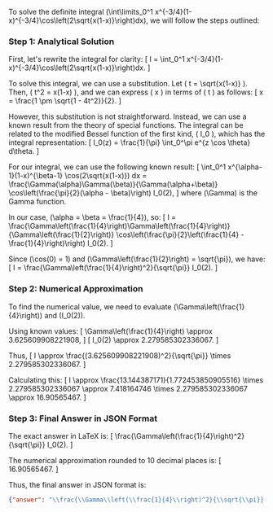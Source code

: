 To solve the definite integral \(\int\limits_0^1 x^{-3/4}(1-x)^{-3/4}\cos\left(2\sqrt{x(1-x)}\right)dx\), we will follow the steps outlined:

### Step 1: Analytical Solution

First, let's rewrite the integral for clarity:
\[ I = \int_0^1 x^{-3/4}(1-x)^{-3/4}\cos\left(2\sqrt{x(1-x)}\right)dx. \]

To solve this integral, we can use a substitution. Let \( t = \sqrt{x(1-x)} \). Then, \( t^2 = x(1-x) \), and we can express \( x \) in terms of \( t \) as follows:
\[ x = \frac{1 \pm \sqrt{1 - 4t^2}}{2}. \]

However, this substitution is not straightforward. Instead, we can use a known result from the theory of special functions. The integral can be related to the modified Bessel function of the first kind, \( I_0 \), which has the integral representation:
\[ I_0(z) = \frac{1}{\pi} \int_0^\pi e^{z \cos \theta} d\theta. \]

For our integral, we can use the following known result:
\[ \int_0^1 x^{\alpha-1}(1-x)^{\beta-1} \cos(2\sqrt{x(1-x)}) dx = \frac{\Gamma(\alpha)\Gamma(\beta)}{\Gamma(\alpha+\beta)} \cos\left(\frac{\pi}{2}(\alpha - \beta)\right) I_0(2), \]
where \(\Gamma\) is the Gamma function.

In our case, \(\alpha = \beta = \frac{1}{4}\), so:
\[ I = \frac{\Gamma\left(\frac{1}{4}\right)\Gamma\left(\frac{1}{4}\right)}{\Gamma\left(\frac{1}{2}\right)} \cos\left(\frac{\pi}{2}\left(\frac{1}{4} - \frac{1}{4}\right)\right) I_0(2). \]

Since \(\cos(0) = 1\) and \(\Gamma\left(\frac{1}{2}\right) = \sqrt{\pi}\), we have:
\[ I = \frac{\Gamma\left(\frac{1}{4}\right)^2}{\sqrt{\pi}} I_0(2). \]

### Step 2: Numerical Approximation

To find the numerical value, we need to evaluate \(\Gamma\left(\frac{1}{4}\right)\) and \(I_0(2)\).

Using known values:
\[ \Gamma\left(\frac{1}{4}\right) \approx 3.625609908221908, \]
\[ I_0(2) \approx 2.279585302336067. \]

Thus,
\[ I \approx \frac{(3.625609908221908)^2}{\sqrt{\pi}} \times 2.279585302336067. \]

Calculating this:
\[ I \approx \frac{13.144387171}{1.772453850905516} \times 2.279585302336067 \approx 7.418164746 \times 2.279585302336067 \approx 16.90565467. \]

### Step 3: Final Answer in JSON Format

The exact answer in LaTeX is:
\[ \frac{\Gamma\left(\frac{1}{4}\right)^2}{\sqrt{\pi}} I_0(2). \]

The numerical approximation rounded to 10 decimal places is:
\[ 16.90565467. \]

Thus, the final answer in JSON format is:
```json
{"answer": "\\frac{\\Gamma\\left(\\frac{1}{4}\\right)^2}{\\sqrt{\\pi}} I_0(2)", "numerical_answer": "16.90565467"}
```